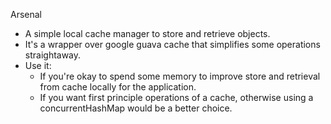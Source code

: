 Arsenal

- A simple local cache manager to store and retrieve objects.
- It's a wrapper over google guava cache that simplifies some operations straightaway.
- Use it:
  - If you're okay to spend some memory to improve store and retrieval from cache locally for the application.
  - If you want first principle operations of a cache, otherwise using a concurrentHashMap would be a better choice.